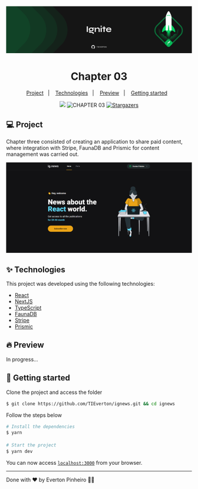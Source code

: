 <h1 align="center">
  <img alt="ignite" title="ignite" src=".github/background-git.png" />
</h1>
<h1 align="center">
  Chapter 03
</h1>
<p align="center">
  <a href="#-project">Project</a>&nbsp;&nbsp;&nbsp;|&nbsp;&nbsp;&nbsp;
  <a href="#-technologies">Technologies</a>&nbsp;&nbsp;&nbsp;|&nbsp;&nbsp;&nbsp;
    <a href="#-preview">Preview</a>&nbsp;&nbsp;&nbsp;|&nbsp;&nbsp;&nbsp;
  <a href="#-getting-started">Getting started</a>&nbsp;&nbsp;&nbsp;
</p>

<p align="center">
  <a href="https://www.linkedin.com/in/evertonpinheiroti/"><img src="https://img.shields.io/badge/linkedin-0077B5.svg?style=for-the-badge&logo=linkedin&logoColor=white"></a>
  </a>
  <img src="https://img.shields.io/static/v1?label=CHAPTER&style=for-the-badge&message=03&color=8257E5&labelColor=000000" alt="CHAPTER 03" />
  <a href="https://github.com/TIEverton/ignews/stargazers">
    <img alt="Stargazers" src="https://img.shields.io/github/stars/TIEverton/ignews?color=8257E5&logo=github&style=for-the-badge">
  </a>
</p>

## 💻 Project

Chapter three consisted of creating an application to share paid content, where integration with Stripe, FaunaDB and Prismic for content management was carried out.

<img width="600" src=".github/tela1.png" alt="Screenshot" />

## ✨ Technologies

This project was developed using the following technologies:

- [React](https://reactjs.org)
- [NextJS](https://nextjs.org/)
- [TypeScript](https://www.typescriptlang.org/)
- [FaunaDB](https://fauna.com/)
- [Stripe](https://stripe.com/)
- [Prismic](https://prismic.io/)

## 🔥 Preview

In progress...

## 🚀 Getting started

Clone the project and access the folder

```bash
$ git clone https://github.com/TIEverton/ignews.git && cd ignews
```

Follow the steps below

```bash
# Install the dependencies
$ yarn

# Start the project
$ yarn dev
```
You can now access [`localhost:3000`](http://localhost:3000) from your browser.

---

Done with ♥ by Everton Pinheiro 👋🏻 
